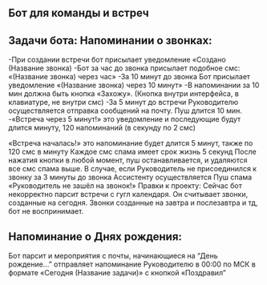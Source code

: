 Бот для команды и встреч
-----
Задачи бота:
Напоминании о звонках:
---
-При создании встречи бот присылает уведомление «Создано (Название звонка)
-Бот за час до звонка присылает подобное смс: «(Название звонка) через час»
-За 10 минут до звонка Бот присылает уведомление «(Название звонка) через 10 минут»
-В напоминании за 10 мин должна быть кнопка «Захожу». (Кнопка внутри интерфейса, в клавиатуре, не внутри смс)
-За 5 минут до встречи Руководителю осуществляется отправка сообщений на почту. Пуш длится 10 мин.
-«Встреча через 5 минут!»  это уведомление и последующие будут длится минуту, 120 напоминаний (в секунду по 2 смс)

«Встреча началась!» это напоминание будет длится 5 минут, также по 120 смс в минуту
Каждое смс спама имеет срок жизнь 5 секунд
После нажатия кнопки в любой момент, пуш останавливается, и удаляются все смс спама выше.
В случае, если Руководитель не присоединился к звонку за 3 минуты до звонка Ассистенту осуществляется Пуш спама «Руководитель не зашёл на звонок!»
Правки к проекту:
Сейчас бот некорректно парсит встречи с гугл календаря. Он считывает звонки, созданные на сегодня. Звонки созданные на завтра и послезавтра и тд, бот не воспринимает.

Напоминание о Днях рождения:
---
Бот парсит и мероприятия с почты, начинающиеся на “День рождение…”  отправляет напоминание Руководителю в 00:00 по МСК в формате «Сегодня (Название задачи)» с кнопкой «Поздравил”

